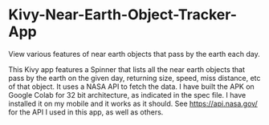 # Kivy-Near-Earth-Object-Tracker-App
View various features of near earth objects 
that pass by the earth each day.

This Kivy app features a Spinner that lists all
the near earth objects that pass by the earth on
the given day, returning size, speed, miss
distance, etc of that object. It uses a NASA 
API to fetch the data. I have built the APK on
Google Colab for 32 bit architecture, as
indicated in the spec file. I have installed it
on my mobile and it works as it should. See 
https://api.nasa.gov/ for the API I used in this
app, as well as others.
